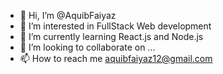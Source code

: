 - 👋 Hi, I’m @AquibFaiyaz
- 👀 I’m interested in FullStack Web development
- 🌱 I’m currently learning React.js and Node.js
- 💞️ I’m looking to collaborate on ...
- 📫 How to reach me aquibfaiyaz12@gmail.com

<!---
AquibFaiyaz/AquibFaiyaz is a ✨ special ✨ repository because its `README.md` (this file) appears on your GitHub profile.
You can click the Preview link to take a look at your changes.
--->
